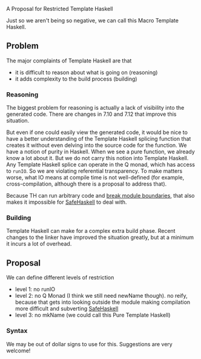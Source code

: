 
A Proposal for Restricted Template Haskell



Just so we aren't being so negative, we can call this Macro Template Haskell.


## Problem



The major complaints of Template Haskell are that


- it is difficult to reason about what is going on (reasoning)
- it adds complexity to the build process (building)

### Reasoning



The biggest problem for reasoning is actually a lack of visibility into the generated code. There are changes in 7.10 and 7.12 that improve this situation.



But even if one could easily view the generated code, it would be nice to have a better understanding of the Template Haskell splicing function that creates it without even delving into the source code for the function.
We have a notion of purity in Haskell. When we see a pure function, we already know a lot about it.
But we do not carry this notion into Template Haskell. Any Template Haskell splice can operate in the Q monad, which has access to `runIO`.
So we are violating referential transparency. To make matters worse, what IO means at compile time is not well-defined (for example, cross-compilation, although there is a proposal to address that).



Because TH can run arbitrary code and [
break module boundaries](https://github.com/dterei/SafeHaskellExamples/tree/master/thReify), that also makes it impossible for [SafeHaskell](safe-haskell) to deal with.


### Building



Template Haskell can make for a complex extra build phase. Recent changes to the linker have improved the situation greatly, but at a minimum it incurs a lot of overhead.


## Proposal



We can define different levels of restriction


- level 1: no runIO
- level 2: no Q Monad (I think we still need newName though). no reify, because that gets into looking outside the module making compilation more difficult and subverting [SafeHaskell](safe-haskell)
- level 3: no mkName (we could call this Pure Template Haskell)

### Syntax



We may be out of dollar signs to use for this. Suggestions are very welcome!



